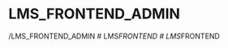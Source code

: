# LMS_FRONTEND_ADMIN
/LMS_FRONTEND_ADMIN
#   L M S _ F R O N T E N D  
 #   L M S _ F R O N T E N D  
 